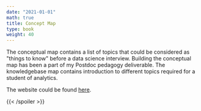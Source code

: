 ```yaml
---
date: "2021-01-01"
math: true
title: Concept Map
type: book
weight: 40
---
```


The conceptual map contains a list of topics that could be considered as "things to know" before a data science interview. Building the conceptual map has been a part of my Postdoc pedagogy deliverable. The knowledgebase map contains introduction to different topics required for a student of analytics. 

The website could be found <a href="http://ucdavis-msba.s3-website-us-west-1.amazonaws.com/" target = "_blank">here</a>.

<!--

{{< icon name="clock" pack="fas" >}} 1-2 hours per week, for 8 weeks

## Learn

The general form of the **normal** probability density function is:

$$
f(x) = \frac{1}{\sigma \sqrt{2\pi} } e^{-\frac{1}{2}\left(\frac{x-\mu}{\sigma}\right)^2}
$$

{{< callout note >}}
The parameter $\mu$ is the mean or expectation of the distribution.
$\sigma$ is its standard deviation.
The variance of the distribution is $\sigma^{2}$.
{{< /callout >}}

## Quiz

{{< spoiler text="What is the parameter $\mu$?" >}}
The parameter $\mu$ is the mean or expectation of the distribution.
more-->
{{< /spoiler >}}
